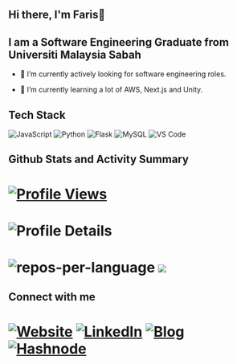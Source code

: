 ## Hi there, I'm Faris👋

## I am a Software Engineering Graduate from Universiti Malaysia Sabah

- 🔭 I’m currently actively looking for software engineering roles.

- 🌱 I’m currently learning a lot of AWS, Next.js and Unity.

## Tech Stack

![JavaScript](https://img.shields.io/badge/javascript-%23323330.svg?style=for-the-badge&logo=javascript&logoColor=%23F7DF1E) ![Python](https://img.shields.io/badge/python-3670A0?style=for-the-badge&logo=python&logoColor=F7CA3F)  ![Flask](https://img.shields.io/badge/flask-%2320232a.svg?style=for-the-badge&logo=flask&logoColor=%23ffffff)  ![MySQL](https://img.shields.io/badge/mysql-%23507E9C.svg?style=for-the-badge&logo=mysql&logoColor=white) ![VS Code](https://img.shields.io/badge/VS%20Code-3EA6E9?style=for-the-badge&logo=visualstudiocode&logoColor=white)

## Github Stats and Activity Summary

# [![Profile Views](https://visitcount.itsvg.in/api?id=iampawan&icon=0&color=1)](https://visitcount.itsvg.in)

# ![Profile Details](http://github-profile-summary-cards.vercel.app/api/cards/profile-details?username=AayushK47&theme=github_dark)

# ![repos-per-language](http://github-profile-summary-cards.vercel.app/api/cards/repos-per-language?username=AayushK47&theme=github_dark) ![](http://github-profile-summary-cards.vercel.app/api/cards/productive-time?username=AayushK47&theme=github_dark&utcOffset=5)

## Connect with me

# [![Website](https://img.shields.io/badge/Website-%23082E4E.svg?style=for-the-badge&textColor=EAB41F)](https://aayushkuurup.dev/) [![LinkedIn](https://img.shields.io/badge/LinkedIn-0077B5?style=for-the-badge&logo=linkedin&logoColor=white)](https://www.linkedin.com/in/aayushk47/) [![Blog](https://img.shields.io/badge/Hashnode-%232962FF.svg?style=for-the-badge&logo=Hashnode&logoColor=white)](https://blogs.aayushkurup.dev/) [![Hashnode](https://img.shields.io/twitter/follow/AayushK_47?logo=Twitter&style=for-the-badge)](https://twitter.com/AayushK_47)
